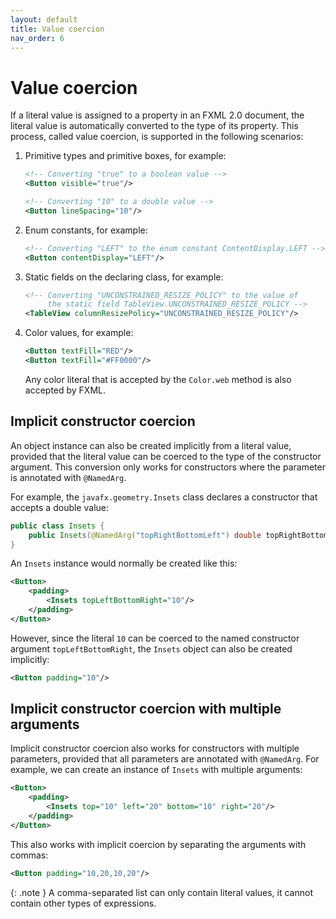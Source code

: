 ```yaml
---
layout: default
title: Value coercion
nav_order: 6
---
```


# Value coercion
If a literal value is assigned to a property in an FXML 2.0 document, the literal value is automatically converted to the type of its property. This process, called value coercion, is supported in the following scenarios:
1. Primitive types and primitive boxes, for example:
    ```xml
    <!-- Converting "true" to a boolean value -->
    <Button visible="true"/>
    
    <!-- Converting "10" to a double value -->
    <Button lineSpacing="10"/>
    ```
2. Enum constants, for example:
    ```xml
    <!-- Converting "LEFT" to the enum constant ContentDisplay.LEFT -->
    <Button contentDisplay="LEFT"/>
    ```
3. Static fields on the declaring class, for example:
    ```xml
    <!-- Converting "UNCONSTRAINED_RESIZE_POLICY" to the value of
         the static field TableView.UNCONSTRAINED_RESIZE_POLICY -->
    <TableView columnResizePolicy="UNCONSTRAINED_RESIZE_POLICY"/>
    ```
4. Color values, for example:
    ```xml
    <Button textFill="RED"/>
    <Button textFill="#FF0000"/>
    ```
    Any color literal that is accepted by the `Color.web` method is also accepted by FXML.

## Implicit constructor coercion
An object instance can also be created implicitly from a literal value, provided that the literal value can be coerced to the type of the constructor argument. This conversion only works for constructors where the parameter is annotated with `@NamedArg`.

For example, the `javafx.geometry.Insets` class declares a constructor that accepts a double value:
```java
public class Insets {
    public Insets(@NamedArg("topRightBottomLeft") double topRightBottomLeft);
}
```

An `Insets` instance would normally be created like this:
```xml
<Button>
    <padding>
        <Insets topLeftBottomRight="10"/>
    </padding>
</Button>
```

However, since the literal `10` can be coerced to the named constructor argument `topLeftBottomRight`, the `Insets` object can also be created implicitly:
```xml
<Button padding="10"/>
```

## Implicit constructor coercion with multiple arguments
Implicit constructor coercion also works for constructors with multiple parameters, provided that all parameters are annotated with `@NamedArg`. For example, we can create an instance of `Insets` with multiple arguments:
```xml
<Button>
    <padding>
        <Insets top="10" left="20" bottom="10" right="20"/>
    </padding>
</Button>
```

This also works with implicit coercion by separating the arguments with commas:
```xml
<Button padding="10,20,10,20"/>
```

{: .note }
A comma-separated list can only contain literal values, it cannot contain other types of expressions.
